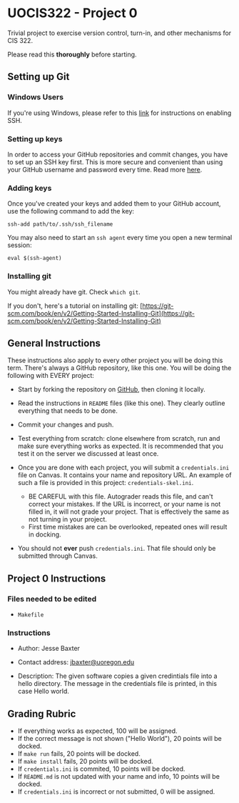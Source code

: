 # UOCIS322 - Project 0

Trivial project to exercise version control, turn-in, and other mechanisms
for CIS 322.

Please read this **thoroughly** before starting.

## Setting up Git

### Windows Users

If you're using Windows, please refer to this [link](https://www.howtogeek.com/336775/how-to-enable-and-use-windows-10s-built-in-ssh-commands/) for instructions on enabling SSH.

### Setting up keys

In order to access your GitHub repositories and commit changes,
you have to set up an SSH key first. This is more secure and convenient than using your GitHub username and password every time. Read more 
[here](https://docs.github.com/en/github/authenticating-to-github/generating-a-new-ssh-key-and-adding-it-to-the-ssh-agent).

### Adding keys

Once you've created your keys and added them to your GitHub account, use the following command to add the key:
```
ssh-add path/to/.ssh/ssh_filename
```
You may also need to start an `ssh agent` every time you open a new terminal session:
```
eval $(ssh-agent)
```

### Installing git
You might already have git. Check `which git`.

If you don't, here's a tutorial on installing git: [https://git-scm.com/book/en/v2/Getting-Started-Installing-Git](https://git-scm.com/book/en/v2/Getting-Started-Installing-Git)

## General Instructions
These instructions also apply to every other project you will be doing this term. There's always a GitHub repository, like this one. You will be doing the following with EVERY project:

- Start by forking the repository on
[GitHub](https://github.com/UO-CIS322/project-0),
then cloning it locally.

- Read the instructions in `README` files (like this one). They clearly outline everything that needs to be done.

- Commit your changes and push.

- Test everything from scratch: clone elsewhere from scratch, run and make sure everything works as expected. It is recommended that you test it on the server we discussed at least once.

- Once you are done with each project, you will submit a `credentials.ini` file on Canvas. It contains your name and repository URL. An example of such a file is provided in this project: `credentials-skel.ini`.
	- BE CAREFUL with this file. Autograder reads this file, and can't correct your mistakes. If the URL is incorrect, or your name is not filled in, it will not grade your project. That is effectively the same as not turning in your project.
	- First time mistakes are can be overlooked, repeated ones will result in docking.

- You should not **ever** push `credentials.ini`. That file should only be submitted through Canvas.

## Project 0 Instructions

### Files needed to be edited
- `Makefile`

### Instructions

- Author: Jesse Baxter

- Contact address: jbaxter@uoregon.edu

- Description: The given software copies a given credintials file into a hello directory. The message in the credentials file is printed, in this case Hello world.

## Grading Rubric

* If everything works as expected, 100 will be assigned.
* If the correct message is not shown ("Hello World"), 20 points will be docked.
* If `make run` fails, 20 points will be docked.
* If `make install` fails, 20 points will be docked.
* If `credentials.ini` is commited, 10 points will be docked.
* If `README.md` is not updated with your name and info, 10 points will be docked.
* If `credentials.ini` is incorrect or not submitted, 0 will be assigned.
